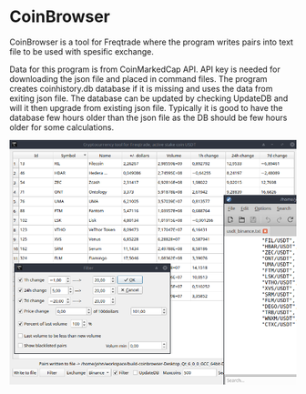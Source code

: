 # CoinBrowser
CoinBrowser is a tool for Freqtrade where the program writes pairs into text file to be used with spesific exchange.

Data for this program is from CoinMarkedCap API. API key is needed for downloading the json file and placed in command files.
The program creates coinhistory.db database if it is missing and uses the data from exiting json file.
The database can be updated by checking UpdateDB and will it then upgrade from existing json file.
Typically it is good to have the database few hours older than the json file as the DB should be few hours older for some calculations.

![Welcome screen](https://github.com/QTinman/CoinBrowser/blob/main/screencap.png)

